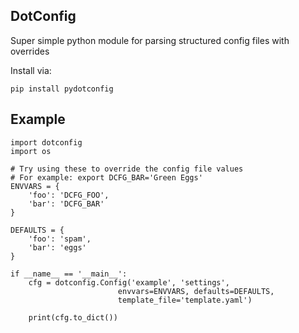 DotConfig
---------

Super simple python module for parsing structured config files with overrides

Install via:

```
pip install pydotconfig
```

## Example

```
import dotconfig
import os

# Try using these to override the config file values
# For example: export DCFG_BAR='Green Eggs'
ENVVARS = {
    'foo': 'DCFG_FOO',
    'bar': 'DCFG_BAR'
}

DEFAULTS = {
    'foo': 'spam',
    'bar': 'eggs'
}

if __name__ == '__main__':
    cfg = dotconfig.Config('example', 'settings',
                        envvars=ENVVARS, defaults=DEFAULTS,
                        template_file='template.yaml')

    print(cfg.to_dict())
```
